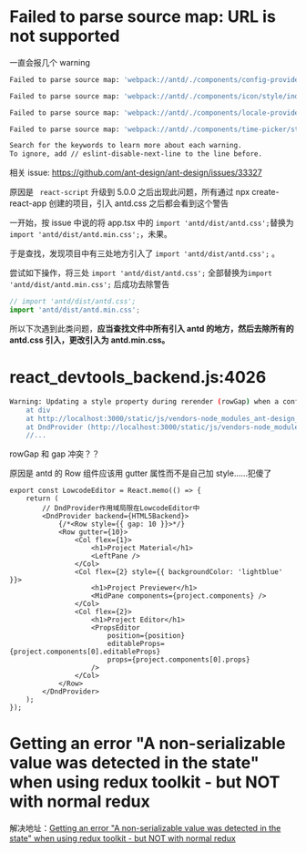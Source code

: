 # Failed to parse source map: URL is not supported

一直会报几个 warning

```bash
Failed to parse source map: 'webpack://antd/./components/config-provider/style/index.less' URL is not supported

Failed to parse source map: 'webpack://antd/./components/icon/style/index.less' URL is not supported

Failed to parse source map: 'webpack://antd/./components/locale-provider/style/index.less' URL is not supported

Failed to parse source map: 'webpack://antd/./components/time-picker/style/index.less' URL is not supported

Search for the keywords to learn more about each warning.
To ignore, add // eslint-disable-next-line to the line before.
```

相关 issue: https://github.com/ant-design/ant-design/issues/33327

原因是 ` react-script` 升级到 5.0.0 之后出现此问题，所有通过 npx create-react-app 创建的项目，引入 antd.css 之后都会看到这个警告

一开始，按 issue 中说的将 app.tsx 中的 `import 'antd/dist/antd.css';`替换为`import 'antd/dist/antd.min.css';`，未果。

于是查找，发现项目中有三处地方引入了 `import 'antd/dist/antd.css';` 。

尝试如下操作，将三处 `import 'antd/dist/antd.css';` 全部替换为`import 'antd/dist/antd.min.css';` 后成功去除警告

```ts
// import 'antd/dist/antd.css';
import 'antd/dist/antd.min.css';
```

所以下次遇到此类问题，**应当查找文件中所有引入 antd 的地方，然后去除所有的 antd.css 引入，更改引入为 antd.min.css。**

# react_devtools_backend.js:4026

```bash
Warning: Updating a style property during rerender (rowGap) when a conflicting property is set (gap) can lead to styling bugs. To avoid this, don't mix shorthand and non-shorthand properties for the same value; instead, replace the shorthand with separate values.
    at div
    at http://localhost:3000/static/js/vendors-node_modules_ant-design_pro-form_es_components_Captcha_index_js-node_modules_ant-desi-b2a699.chunk.js:20355:34
    at DndProvider (http://localhost:3000/static/js/vendors-node_modules_ant-design_icons_es_components_IconFont_js-node_modules_ant-design_pro-f-7fc91b.chunk.js:19611:5)
    //...
```

rowGap 和 gap 冲突？？

原因是 antd 的 Row 组件应该用 gutter 属性而不是自己加 style……犯傻了

```tsx
export const LowcodeEditor = React.memo(() => {
    return (
        // DndProvider作用域局限在LowcodeEditor中
        <DndProvider backend={HTML5Backend}>
            {/*<Row style={{ gap: 10 }}>*/}
            <Row gutter={10}>
                <Col flex={1}>
                    <h1>Project Material</h1>
                    <LeftPane />
                </Col>
                <Col flex={2} style={{ backgroundColor: 'lightblue' }}>
                    <h1>Project Previewer</h1>
                    <MidPane components={project.components} />
                </Col>
                <Col flex={2}>
                    <h1>Project Editor</h1>
                    <PropsEditor
                        position={position}
                        editableProps={project.components[0].editableProps}
                        props={project.components[0].props}
                    />
                </Col>
            </Row>
        </DndProvider>
    );
});
```

# Getting an error "A non-serializable value was detected in the state" when using redux toolkit - but NOT with normal redux

解决地址：[Getting an error "A non-serializable value was detected in the state" when using redux toolkit - but NOT with normal redux](https://stackoverflow.com/questions/61704805/getting-an-error-a-non-serializable-value-was-detected-in-the-state-when-using)
